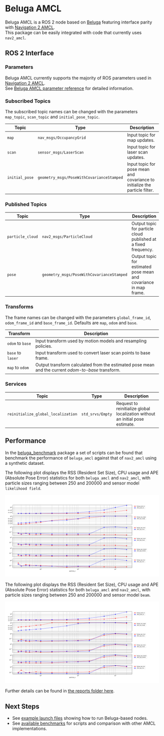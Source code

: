 # Beluga AMCL

Beluga AMCL is a ROS 2 node based on [Beluga](../beluga) featuring interface parity with [Navigation 2 AMCL][nav2_amcl].<br/>
This package can be easily integrated with code that currently uses `nav2_amcl`.

## ROS 2 Interface

### Parameters

Beluga AMCL currently supports the majority of ROS parameters used in [Navigation 2 AMCL][nav2_amcl].<br/>
See [Beluga AMCL parameter reference](docs/PARAMETERS.md) for detailed information.

### Subscribed Topics

The subscribed topic names can be changed with the parameters `map_topic`, `scan_topic` and `initial_pose_topic`.

| Topic            | Type                                      | Description                                                                 |
|------------------|-------------------------------------------|-----------------------------------------------------------------------------|
| `map`            | `nav_msgs/OccupancyGrid`                  | Input topic for map updates.                                                |
| `scan`           | `sensor_msgs/LaserScan`                   | Input topic for laser scan updates.                                         |
| `initial_pose`   | `geometry_msgs/PoseWithCovarianceStamped` | Input topic for pose mean and covariance to initialize the particle filter. |

### Published Topics

| Topic            | Type                                      | Description                                                              |
|------------------|-------------------------------------------|--------------------------------------------------------------------------|
| `particle_cloud` | `nav2_msgs/ParticleCloud`                 | Output topic for particle cloud published at a fixed frequency.          |
| `pose`           | `geometry_msgs/PoseWithCovarianceStamped` | Output topic for estimated pose mean and covariance in map frame.        |

### Transforms

The frame names can be changed with the parameters `global_frame_id`, `odom_frame_id` and `base_frame_id`.
Defaults are `map`, `odom` and `base`.

| Transform         | Description                                                                                        |
|-------------------|----------------------------------------------------------------------------------------------------|
| `odom` to `base`  | Input transform used by motion models and resampling policies.                                     |
| `base` to `laser` | Input transform used to convert laser scan points to base frame.                                   |
| `map` to `odom`   | Output transform calculated from the estimated pose mean and the current _odom-to-base_ transform. |

### Services

| Topic                              | Type             | Description                                                                   |
|------------------------------------|------------------|-------------------------------------------------------------------------------|
| `reinitialize_global_localization` | `std_srvs/Empty` | Request to reinitialize global localization without an initial pose estimate. |

## Performance

In the [beluga_benchmark](../beluga_benchmark) package a set of scripts can be found that benchmark the performance of `beluga_amcl` against that of `nav2_amcl` using a synthetic dataset.

The following plot displays the RSS (Resident Set Size), CPU usage and APE (Absolute Pose Error) statistics for both  `beluga_amcl` and `nav2_amcl`, with particle sizes ranging between 250 and 200000 and sensor model `likelihood field`.

![Beluga vs Nav2 AMCL](../beluga_benchmark/docs/reports/2023-05-20/likelihood_seq_beluga_vs_amcl.png)

The following plot displays the RSS (Resident Set Size), CPU usage and APE (Absolute Pose Error) statistics for both  `beluga_amcl` and `nav2_amcl`, with particle sizes ranging between 250 and 200000 and sensor model `beam`.

![Beluga vs Nav2 AMCL](../beluga_benchmark/docs/reports/2023-05-20/beam_seq_beluga_vs_amcl.png)

Further details can be found in [the reports folder here](../beluga_benchmark/docs/reports/).

## Next Steps

- See [example launch files](../beluga_example) showing how to run Beluga-based nodes.
- See [available benchmarks](../beluga_benchmark) for scripts and comparison with other AMCL implementations.

[nav2_amcl]: https://github.com/ros-planning/navigation2/tree/main/nav2_amcl
[nav2_configuration_guide]: https://navigation.ros.org/configuration/packages/configuring-amcl.html
[fox2001]: https://dl.acm.org/doi/10.5555/2980539.2980632
